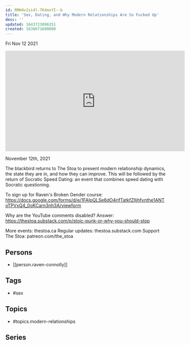 ```yaml
---
id: RMH4v2si4l-7K4msYI--b
title: 'Sex, Dating, and Why Modern Relationships Are So Fucked Up'
desc: ''
updated: 1643723096351
created: 1636671600000
---
```





Fri Nov 12 2021

<iframe width="560" height="315" src="https://www.youtube.com/embed/O4K4vXHrZTw" title="Sex, Dating, and Why Modern Relationships Are So Fucked Up w/ Raven Connolly" frameborder="0" allow="accelerometer; autoplay; clipboard-write; encrypted-media; gyroscope; picture-in-picture" allowfullscreen ></iframe>

November 12th, 2021

The blackbird returns to The Stoa to present modern relationship dynamics, the state they are in, and how they can improve. This will be followed by the return of Socratic Speed Dating: an event that combines speed dating with Socratic questioning.

To sign up for Raven's Broken Gender course: https://docs.google.com/forms/d/e/1FAIpQLSe6dO4rjfTatkfZIIjhfvnthe1ANToTPVxQ4_0oKCarn3nh3A/viewform

Why are the YouTube comments disabled? Answer: https://thestoa.substack.com/p/stoic-punk-or-why-you-should-stop

More events: thestoa.ca
Regular updates: thestoa.substack.com
Support The Stoa: patreon.com/the_stoa

## Persons

- [[person.raven-connolly]]

## Tags

- #sex

## Topics

- #topics.modern-relationships

## Series



